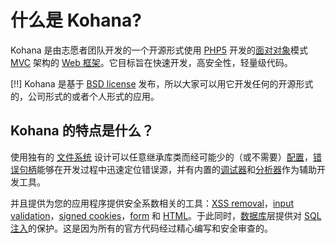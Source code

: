 # 什么是 Kohana?

Kohana 是由志愿者团队开发的一个开源形式使用 [PHP5](http://php.net/manual/intro-whatis "PHP Hypertext Preprocessor") 开发的[面对对象](http://wikipedia.org/wiki/Object-Oriented_Programming)模式 [MVC](http://wikipedia.org/wiki/Model–View–Controller "Model View Controller") 架构的 [Web 框架](http://wikipedia.org/wiki/Web_Framework)。它目标旨在快速开发，高安全性，轻量级代码。

[!!] Kohana 是基于 [BSD license](http://kohanaphp.com/license) 发布，所以大家可以用它开发任何的开源形式的，公司形式的或者个人形式的应用。

## Kohana 的特点是什么？

使用独有的 [文件系统](start.filesystem) 设计可以任意继承库类而经可能少的（或不需要）[配置](start.configuration)，[错误句柄](debugging.errors)能够在开发过程中迅速定位错误源，并有内置的[调试器](debugging.overview)和[分析器](debugging.profiling)作为辅助开发工具。

并且提供为您的应用程序提供安全系数相关的工具：[XSS removal](security.xss)，[input validation](security.validation)，[signed cookies](security.cookies)，[form](security.forms) 和 [HTML](security.html)。于此同时，[数据库](security.database)层提供对 [SQL 注入](http://wikipedia.org/wiki/SQL_Injection)的保护。这是因为所有的官方代码经过精心编写和安全审查的。

